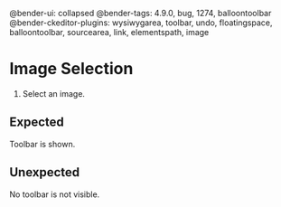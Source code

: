 @bender-ui: collapsed
@bender-tags: 4.9.0, bug, 1274, balloontoolbar
@bender-ckeditor-plugins: wysiwygarea, toolbar, undo, floatingspace, balloontoolbar, sourcearea, link, elementspath, image

# Image Selection

1. Select an image.

## Expected

Toolbar is shown.

## Unexpected

No toolbar is not visible.
